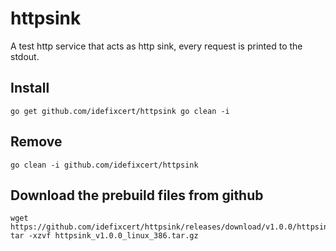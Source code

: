 # httpsink
A test http service that acts as http sink, every request is printed to the stdout.


## Install

```
go get github.com/idefixcert/httpsink go clean -i 
```

## Remove

```
go clean -i github.com/idefixcert/httpsink 
```

## Download the prebuild files from github

```
wget https://github.com/idefixcert/httpsink/releases/download/v1.0.0/httpsink_v1.0.0_linux_386.tar.gz
tar -xzvf httpsink_v1.0.0_linux_386.tar.gz
```